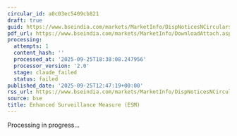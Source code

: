 ```yaml
---
circular_id: a0c03ec5409cb821
draft: true
guid: https://www.bseindia.com/markets/MarketInfo/DispNoticesNCirculars.aspx?Noticeid={DF483D48-2685-4276-A29C-54B7D1FEA85B}&noticeno=20250925-39&dt=09/25/2025&icount=39&totcount=65&flag=0
pdf_url: https://www.bseindia.com/markets/MarketInfo/DownloadAttach.aspx?id=20250925-39&attachedId=c27d3cb4-e458-4b0e-ab41-648738db13e5
processing:
  attempts: 1
  content_hash: ''
  processed_at: '2025-09-25T18:38:08.247956'
  processor_version: '2.0'
  stage: claude_failed
  status: failed
published_date: '2025-09-25T12:47:19+00:00'
rss_url: https://www.bseindia.com/markets/MarketInfo/DispNoticesNCirculars.aspx?Noticeid={DF483D48-2685-4276-A29C-54B7D1FEA85B}&noticeno=20250925-39&dt=09/25/2025&icount=39&totcount=65&flag=0
source: bse
title: Enhanced Surveillance Measure (ESM)
---
```


Processing in progress...